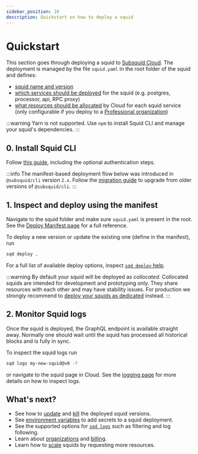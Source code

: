 ```yaml
---
sidebar_position: 10
description: Quickstart on how to deploy a squid
---
```


# Quickstart

This section goes through deploying a squid to [Subsquid Cloud](https://app.subsquid.io).
The deployment is managed by the file `squid.yaml` in the root folder of the squid and defines:

- [squid name and version](../deploy-manifest/#header)
- [which services should be deployed](../deploy-manifest/#deploy) for the squid (e.g. postgres, processor, api, RPC proxy)
- [what resources should be allocated](../scale) by Cloud for each squid service (only configurable if you deploy to a [Professional organization](../organizations/#professional-organizations))

:::warning
Yarn is not supported. Use `npm` to install Squid CLI and manage your squid's dependencies.
:::

## 0. Install Squid CLI

Follow [this guide](/squid-cli/installation), including the optional authentication steps.

:::info 
The manifest-based deployment flow below was introduced in `@subsquid/cli` version `2.x`. 
Follow the [migration guide](../migration) to upgrade from older versions of `@subsquid/cli`.
:::

## 1. Inspect and deploy using the manifest

Navigate to the squid folder and make sure `squid.yaml` is present in the root. See the [Deploy Manifest page](../deploy-manifest) for a full reference.

To deploy a new version or update the existing one (define in the manifest), run
```bash
sqd deploy .
```

For a full list of available deploy options, inspect [`sqd deploy` help](/squid-cli/deploy).

:::warning
By default your squid will be deployed as _collocated_. Collocated squids are intended for development and prototyping only. They share resources with each other and may have stability issues. For production we strongly recommend to [deploy your squids as dedicated](../scale/#dedicated) instead.
:::

## 2. Monitor Squid logs

Once the squid is deployed, the GraphQL endpoint is available straight away. Normally one should wait until the squid has processed all historical blocks and is fully in sync.

To inspect the squid logs run

```bash
sqd logs my-new-squid@v0 -f 
```

or navigate to the squid page in Cloud. See the [logging page](../logging) for more details on how to inspect logs.

## What's next?

- See how to [update](/squid-cli/deploy) and [kill](/squid-cli/rm) the deployed squid versions.
- See [environment variables](../env-variables) to add secrets to a squid deployment.
- See the supported options for [`sqd logs`](/squid-cli/logs) such as filtering and log following.
- Learn about [organizations](../organizations) and [billing](../pricing).
- Learn how to [scale](../scale) squids by requesting more resources.
